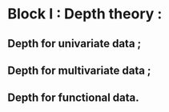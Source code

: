 # Block I : Depth theory :
## Depth for univariate data ;
## Depth for multivariate data ;
## Depth for functional data.

